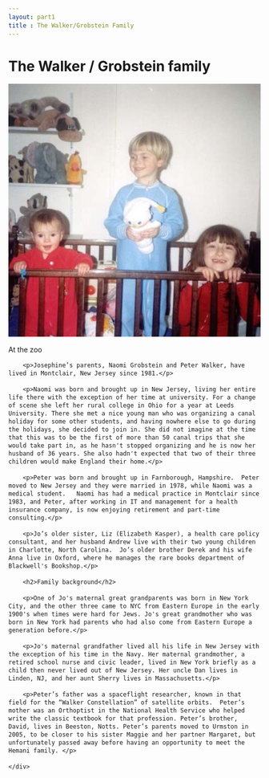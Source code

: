 ```yaml
---
layout: part1
title : The Walker/Grobstein Family
---
```


<div class="row">
	<div class="offset3 span6 offset3">
		<h1 class="centertext"> The Walker / Grobstein family</h1>
		<img src="/img/walkerkids.jpg" width="700px">
		<p class="caption">At the zoo</p>

		<p>Josephine’s parents, Naomi Grobstein and Peter Walker, have lived in Montclair, New Jersey since 1981.</p>

		<p>Naomi was born and brought up in New Jersey, living her entire life there with the exception of her time at university. For a change of scene she left her rural college in Ohio for a year at Leeds University. There she met a nice young man who was organizing a canal holiday for some other students, and having nowhere else to go during the holidays, she decided to join in. She did not imagine at the time that this was to be the first of more than 50 canal trips that she would take part in, as he hasn't stopped organizing and he is now her husband of 36 years. She also hadn't expected that two of their three children would make England their home.</p>

		<p>Peter was born and brought up in Farnborough, Hampshire.  Peter moved to New Jersey and they were married in 1978, while Naomi was a medical student.   Naomi has had a medical practice in Montclair since 1983, and Peter, after working in IT and management for a health insurance company, is now enjoying retirement and part-time consulting.</p>

		<p>Jo’s older sister, Liz (Elizabeth Kasper), a health care policy consultant, and her husband Andrew live with their two young children in Charlotte, North Carolina.  Jo’s older brother Derek and his wife Anna live in Oxford, where he manages the rare books department of Blackwell's Bookshop.</p>

		<h2>Family background</h2>
		
		<p>One of Jo's maternal great grandparents was born in New York City, and the other three came to NYC from Eastern Europe in the early 1900's when times were hard for Jews. Jo's great grandmother who was born in New York had parents who had also come from Eastern Europe a generation before.</p>

		<p>Jo's maternal grandfather lived all his life in New Jersey with the exception of his time in the Navy. Her maternal grandmother, a retired school nurse and civic leader, lived in New York briefly as a child then never lived out of New Jersey. Her uncle Dan lives in Linden, NJ, and her aunt Sherry lives in Massachusetts.</p>

		<p>Peter’s father was a spaceflight researcher, known in that field for the “Walker Constellation” of satellite orbits.  Peter’s mother was an Orthoptist in the National Health Service who helped write the classic textbook for that profession. Peter’s brother, David, lives in Beeston, Notts. Peter’s parents moved to Urmston in 2005, to be closer to his sister Maggie and her partner Margaret, but unfortunately passed away before having an opportunity to meet the Hemani family. </p>

	</div>
</div>